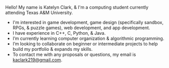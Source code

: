 Hello! My name is Katelyn Clark, & I'm a computing student currently attending Texas A&M University.
- I'm interested in game development, game design (specifically sandbox, RPGs, & puzzle games), web development, and app development.
- I have experience in C++, C, Python, & Java.
- I’m currently learning computer organization & algorithmic programming.
- I’m looking to collaborate on beginner or intermediate projects to help build my portfolio & expands my skills.
- To contact me with any proposals or questions, my email is kaclark219@gmail.com.

<!---
kaclark219/kaclark219 is a ✨ special ✨ repository because its `README.md` (this file) appears on your GitHub profile.
You can click the Preview link to take a look at your changes.
--->
